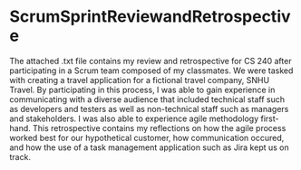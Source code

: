 # ScrumSprintReviewandRetrospective

The attached .txt file contains my review and retrospective for CS 240 after participating in a Scrum team composed of my classmates. We were tasked with creating a travel application for a fictional travel company, SNHU Travel. By participating in this process, I was able to gain experience in communicating with a diverse audience that included technical staff such as developers and testers as well as non-technical staff such as managers and stakeholders. I was also able to experience agile methodology first-hand. This retrospective contains my reflections on how the agile process worked best for our hypothetical customer, how communication occured, and how the use of a task management application such as Jira kept us on track.

